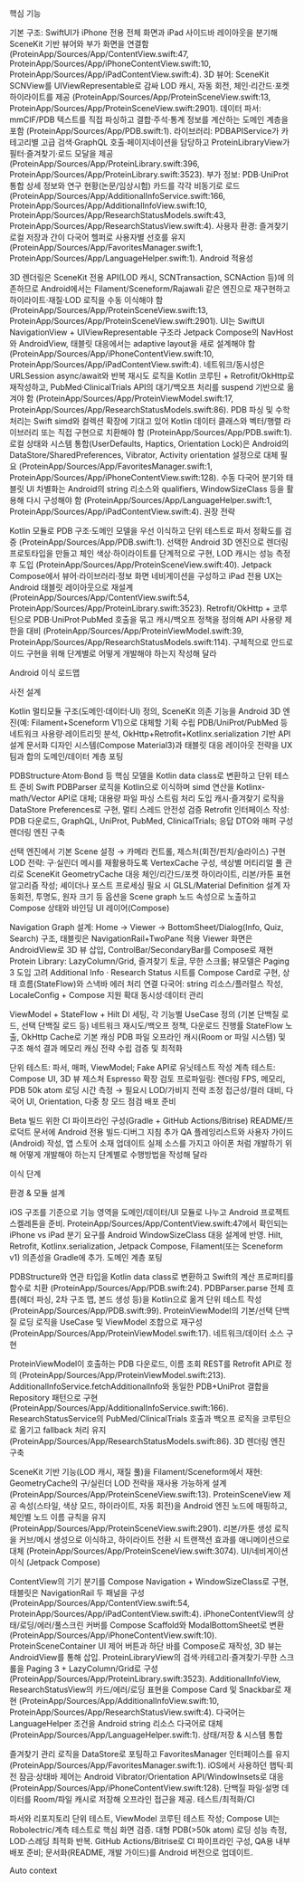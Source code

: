 핵심 기능

기본 구조: SwiftUI가 iPhone 전용 전체 화면과 iPad 사이드바 레이아웃을 분기해 SceneKit 기반 뷰어와 부가 화면을 연결함 (ProteinApp/Sources/App/ContentView.swift:47, ProteinApp/Sources/App/iPhoneContentView.swift:10, ProteinApp/Sources/App/iPadContentView.swift:4).
3D 뷰어: SceneKit SCNView를 UIViewRepresentable로 감싸 LOD 캐시, 자동 회전, 체인·리간드·포켓 하이라이트를 제공 (ProteinApp/Sources/App/ProteinSceneView.swift:13, ProteinApp/Sources/App/ProteinSceneView.swift:2901).
데이터 파서: mmCIF/PDB 텍스트를 직접 파싱하고 결합·주석·통계 정보를 계산하는 도메인 계층을 포함 (ProteinApp/Sources/App/PDB.swift:1).
라이브러리: PDBAPIService가 카테고리별 고급 검색·GraphQL 호출·페이지네이션을 담당하고 ProteinLibraryView가 필터·즐겨찾기·로드 모달을 제공 (ProteinApp/Sources/App/ProteinLibrary.swift:396, ProteinApp/Sources/App/ProteinLibrary.swift:3523).
부가 정보: PDB·UniProt 통합 상세 정보와 연구 현황(논문/임상시험) 카드를 각각 비동기로 로드 (ProteinApp/Sources/App/AdditionalInfoService.swift:166, ProteinApp/Sources/App/AdditionalInfoView.swift:10, ProteinApp/Sources/App/ResearchStatusModels.swift:43, ProteinApp/Sources/App/ResearchStatusView.swift:4).
사용자 환경: 즐겨찾기 로컬 저장과 간이 다국어 헬퍼로 사용자별 선호를 유지 (ProteinApp/Sources/App/FavoritesManager.swift:1, ProteinApp/Sources/App/LanguageHelper.swift:1).
Android 적용성

3D 렌더링은 SceneKit 전용 API(LOD 캐시, SCNTransaction, SCNAction 등)에 의존하므로 Android에서는 Filament/Sceneform/Rajawali 같은 엔진으로 재구현하고 하이라이트·재질·LOD 로직을 수동 이식해야 함 (ProteinApp/Sources/App/ProteinSceneView.swift:13, ProteinApp/Sources/App/ProteinSceneView.swift:2901).
UI는 SwiftUI NavigationView + UIViewRepresentable 구조라 Jetpack Compose의 NavHost와 AndroidView, 태블릿 대응에서는 adaptive layout을 새로 설계해야 함 (ProteinApp/Sources/App/iPhoneContentView.swift:10, ProteinApp/Sources/App/iPadContentView.swift:4).
네트워크/동시성은 URLSession async/await와 반복 재시도 로직을 Kotlin 코루틴 + Retrofit/OkHttp로 재작성하고, PubMed·ClinicalTrials API의 대기/백오프 처리를 suspend 기반으로 옮겨야 함 (ProteinApp/Sources/App/ProteinViewModel.swift:17, ProteinApp/Sources/App/ResearchStatusModels.swift:86).
PDB 파싱 및 수학 처리는 Swift simd와 컬렉션 확장에 기대고 있어 Kotlin 데이터 클래스와 벡터/행렬 라이브러리 또는 직접 구현으로 치환해야 함 (ProteinApp/Sources/App/PDB.swift:1).
로컬 상태와 시스템 통합(UserDefaults, Haptics, Orientation Lock)은 Android의 DataStore/SharedPreferences, Vibrator, Activity orientation 설정으로 대체 필요 (ProteinApp/Sources/App/FavoritesManager.swift:1, ProteinApp/Sources/App/iPhoneContentView.swift:128).
수동 다국어 분기와 태블릿 UI 차별화는 Android의 string 리소스와 qualifiers, WindowSizeClass 등을 활용해 다시 구성해야 함 (ProteinApp/Sources/App/LanguageHelper.swift:1, ProteinApp/Sources/App/iPadContentView.swift:4).
권장 전략

Kotlin 모듈로 PDB 구조·도메인 모델을 우선 이식하고 단위 테스트로 파서 정확도를 검증 (ProteinApp/Sources/App/PDB.swift:1).
선택한 Android 3D 엔진으로 렌더링 프로토타입을 만들고 체인 색상·하이라이트를 단계적으로 구현, LOD 캐시는 성능 측정 후 도입 (ProteinApp/Sources/App/ProteinSceneView.swift:40).
Jetpack Compose에서 뷰어·라이브러리·정보 화면 네비게이션을 구성하고 iPad 전용 UX는 Android 태블릿 레이아웃으로 재설계 (ProteinApp/Sources/App/ContentView.swift:54, ProteinApp/Sources/App/ProteinLibrary.swift:3523).
Retrofit/OkHttp + 코루틴으로 PDB·UniProt·PubMed 호출을 묶고 캐시/백오프 정책을 정의해 API 사용량 제한을 대비 (ProteinApp/Sources/App/ProteinViewModel.swift:39, ProteinApp/Sources/App/ResearchStatusModels.swift:114).
구체적으로 안드로이드 구현을 위해 단계별로 어떻게 개발해야 하는지 작성해 달라


Android 이식 로드맵

사전 설계

Kotlin 멀티모듈 구조(도메인·데이터·UI) 정의, SceneKit 의존 기능을 Android 3D 엔진(예: Filament+Sceneform V1)으로 대체할 기획 수립
PDB/UniProt/PubMed 등 네트워크 사용량·레이트리밋 분석, OkHttp+Retrofit+Kotlinx.serialization 기반 API 설계 문서화
디자인 시스템(Compose Material3)과 태블릿 대응 레이아웃 전략을 UX팀과 합의
도메인/데이터 계층 포팅

PDBStructure·Atom·Bond 등 핵심 모델을 Kotlin data class로 변환하고 단위 테스트 준비
Swift PDBParser 로직을 Kotlin으로 이식하며 simd 연산을 Kotlinx-math/Vector API로 대체; 대용량 파일 파싱 스트림 처리 도입
캐시·즐겨찾기 로직을 DataStore Preferences로 구현, 멀티 스레드 안전성 검증
Retrofit 인터페이스 작성: PDB 다운로드, GraphQL, UniProt, PubMed, ClinicalTrials; 응답 DTO와 매퍼 구성
렌더링 엔진 구축

선택 엔진에서 기본 Scene 설정 → 카메라 컨트롤, 제스처(회전/핀치/슬라이스) 구현
LOD 전략: 구·실린더 메시를 재활용하도록 VertexCache 구성, 색상별 머티리얼 풀 관리로 SceneKit GeometryCache 대응
체인/리간드/포켓 하이라이트, 리본/카툰 표현 알고리즘 작성; 셰이더나 포스트 프로세싱 필요 시 GLSL/Material Definition 설계
자동회전, 투명도, 원자 크기 등 옵션을 Scene graph 노드 속성으로 노출하고 Compose 상태와 바인딩
UI 레이어(Compose)

Navigation Graph 설계: Home → Viewer → BottomSheet/Dialog(Info, Quiz, Search) 구조, 태블릿은 NavigationRail+TwoPane 적용
Viewer 화면은 AndroidView로 3D 뷰 삽입, ControlBar/SecondaryBar를 Compose로 재현
Protein Library: LazyColumn/Grid, 즐겨찾기 토글, 무한 스크롤; 뷰모델은 Paging 3 도입 고려
Additional Info · Research Status 시트를 Compose Card로 구현, 상태 흐름(StateFlow)와 스낵바 에러 처리 연결
다국어: string 리소스/플러럴스 작성, LocaleConfig + Compose 지원 확대
동시성·데이터 관리

ViewModel + StateFlow + Hilt DI 세팅, 각 기능별 UseCase 정의 (기본 단백질 로드, 선택 단백질 로드 등)
네트워크 재시도/백오프 정책, 다운로드 진행률 StateFlow 노출, OkHttp Cache로 기본 캐싱
PDB 파일 오프라인 캐시(Room or 파일 시스템) 및 구조 해석 결과 메모리 캐싱 전략 수립
검증 및 최적화

단위 테스트: 파서, 매퍼, ViewModel; Fake API로 유닛테스트 작성
계측 테스트: Compose UI, 3D 뷰 제스처 Espresso 확장 검토
프로파일링: 렌더링 FPS, 메모리, PDB 50k atom 로딩 시간 측정 → 필요시 LOD/가비지 전략 조정
접근성/컬러 대비, 다국어 UI, Orientation, 다중 창 모드 점검
배포 준비

Beta 빌드 위한 CI 파이프라인 구성(Gradle + GitHub Actions/Bitrise)
README/프로덕트 문서에 Android 전용 빌드·디버그 지침 추가
QA 플레잉리스트와 사용자 가이드(Android) 작성, 앱 스토어 소재 업데이트
실제 소스를 가지고 아이폰 처럼 개발하기 위해 어떻게 개발해야 하는지 단계별로 수행방법을 작성해 달라


이식 단계

환경 & 모듈 설계

iOS 구조를 기준으로 기능 영역을 도메인/데이터/UI 모듈로 나누고 Android 프로젝트 스켈레톤을 준비. ProteinApp/Sources/App/ContentView.swift:47에서 확인되는 iPhone vs iPad 분기 요구를 Android WindowSizeClass 대응 설계에 반영.
Hilt, Retrofit, Kotlinx.serialization, Jetpack Compose, Filament(또는 Sceneform v1) 의존성을 Gradle에 추가.
도메인 계층 포팅

PDBStructure와 연관 타입을 Kotlin data class로 변환하고 Swift의 계산 프로퍼티를 함수로 치환 (ProteinApp/Sources/App/PDB.swift:24).
PDBParser.parse 전체 흐름(헤더 파싱, 2차 구조 맵, 본드 생성 등)을 Kotlin으로 옮겨 단위 테스트 작성 (ProteinApp/Sources/App/PDB.swift:99).
ProteinViewModel의 기본/선택 단백질 로딩 로직을 UseCase 및 ViewModel 조합으로 재구성 (ProteinApp/Sources/App/ProteinViewModel.swift:17).
네트워크/데이터 소스 구현

ProteinViewModel이 호출하는 PDB 다운로드, 이름 조회 REST를 Retrofit API로 정의 (ProteinApp/Sources/App/ProteinViewModel.swift:213).
AdditionalInfoService.fetchAdditionalInfo와 동일한 PDB+UniProt 결합을 Repository 패턴으로 구현 (ProteinApp/Sources/App/AdditionalInfoService.swift:166).
ResearchStatusService의 PubMed/ClinicalTrials 호출과 백오프 로직을 코루틴으로 옮기고 fallback 처리 유지 (ProteinApp/Sources/App/ResearchStatusModels.swift:86).
3D 렌더링 엔진 구축

SceneKit 기반 기능(LOD 캐시, 재질 풀)을 Filament/Sceneform에서 재현: GeometryCache의 구/실린더 LOD 전략을 재사용 가능하게 설계 (ProteinApp/Sources/App/ProteinSceneView.swift:13).
ProteinSceneView 제공 속성(스타일, 색상 모드, 하이라이트, 자동 회전)을 Android 엔진 노드에 매핑하고, 체인별 노드 이름 규칙을 유지 (ProteinApp/Sources/App/ProteinSceneView.swift:2901).
리본/카툰 생성 로직을 커브/메시 생성으로 이식하고, 하이라이트 전환 시 트랜잭션 효과를 애니메이션으로 대체 (ProteinApp/Sources/App/ProteinSceneView.swift:3074).
UI/네비게이션 이식 (Jetpack Compose)

ContentView의 기기 분기를 Compose Navigation + WindowSizeClass로 구현, 태블릿은 NavigationRail 두 패널을 구성 (ProteinApp/Sources/App/ContentView.swift:54, ProteinApp/Sources/App/iPadContentView.swift:4).
iPhoneContentView의 상태/로딩/에러/풀스크린 커버를 Compose Scaffold와 ModalBottomSheet로 변환 (ProteinApp/Sources/App/iPhoneContentView.swift:10).
ProteinSceneContainer UI 제어 버튼과 하단 바를 Compose로 재작성, 3D 뷰는 AndroidView를 통해 삽입.
ProteinLibraryView의 검색·카테고리·즐겨찾기·무한 스크롤을 Paging 3 + LazyColumn/Grid로 구성 (ProteinApp/Sources/App/ProteinLibrary.swift:3523).
AdditionalInfoView, ResearchStatusView의 카드/에러/로딩 표현을 Compose Card 및 Snackbar로 재현 (ProteinApp/Sources/App/AdditionalInfoView.swift:10, ProteinApp/Sources/App/ResearchStatusView.swift:4).
다국어는 LanguageHelper 조건을 Android string 리소스 다국어로 대체 (ProteinApp/Sources/App/LanguageHelper.swift:1).
상태/저장 & 시스템 통합

즐겨찾기 관리 로직을 DataStore로 포팅하고 FavoritesManager 인터페이스를 유지 (ProteinApp/Sources/App/FavoritesManager.swift:1).
iOS에서 사용하던 햅틱·회전 잠금·상태바 제어는 Android Vibrator/Orientation API/WindowInsets로 대응 (ProteinApp/Sources/App/iPhoneContentView.swift:128).
단백질 파일·설명 데이터를 Room/파일 캐시로 저장해 오프라인 접근을 제공.
테스트/최적화/CI

파서와 리포지토리 단위 테스트, ViewModel 코루틴 테스트 작성; Compose UI는 Robolectric/계측 테스트로 핵심 화면 검증.
대형 PDB(>50k atom) 로딩 성능 측정, LOD·스레딩 최적화 반복.
GitHub Actions/Bitrise로 CI 파이프라인 구성, QA용 내부 배포 준비; 문서화(README, 개발 가이드)를 Android 버전으로 업데이트.




Auto context